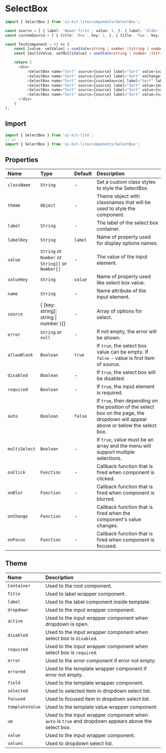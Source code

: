 # SelectBox

<!-- example -->
```typescript jsx
import { SelectBox } from 'ui-kit-lite/components/SelectBox';

const source = [ { label: 'Newer first', value: 1, }, { label: 'Older first', value: 2, }, { label: 'No sort', value: 3, }, ] 
const customSource = [ { title: 'One', key: 1, }, { title: 'Two', key: 2, }, ]

const TestComponent = () => {
    const [value, setValue] = useState<string | number |(string | number)[]>(1)
    const [multiValue, setMultiValue] = useState<string | number |(string | number)[]>([1, 2])

    return (
      <div>
          <SelectBox name="Sort" source={source} label="Sort" value={value} onChange={(val) => setValue(val)} />
          <SelectBox name="Sort" source={source} label="Sort" onChange={(val) => setValue(val)} allowBlank={false} />
          <SelectBox name="Sort" source={customSource} label="Sort" labelKey="title" value={value} valueKey="key" onChange={(val) => setValue(val)} />
          <SelectBox name="Sort" source={source} label="Sort" value={multiValue} onChange={(val) => setMultiValue(val)} multiSelect />
          <SelectBox name="Sort" source={source} label="Sort" value={value} onChange={(val) => setValue(val)} disabled />
          <SelectBox name="Sort" source={source} label="Sort" value={value} onChange={(val) => setValue(val)} error="Error text" />
      </div> 
    )
);
```

## Import
```jsx
import { SelectBox } from 'ui-kit-lite';
// or
import { SelectBox } from 'ui-kit-lite/components/SelectBox';
```

## Properties

| Name          | Type                                              | Default | Description                                                                                                                      |
|:--------------|:--------------------------------------------------|:--------|:---------------------------------------------------------------------------------------------------------------------------------|
| `className`   | `String`                                          | -       | Set a custom class styles to style the SelectBox.                                                                                |
| `theme`       | `Object`                                          | -       | Theme object with classnames that will be used to style the component.                                                           |
| `label`       | `String`                                          | -       | The label of the select box container.                                                                                           |
| `labelKey`    | `String`                                          | `label` | Name of property used for display options names.                                                                                 |
| `value`       | `String`  or `Number` or `String[]` or `Number[]` | -       | The value of the input element.                                                                                                  |
| `valueKey`    | `String`                                          | `value` | Name of property used like select box value.                                                                                     |
| `name`        | `String`                                          | -       | Name attribute of the input element.                                                                                             |
| `source`      | { [key: string]: string &#124; number }[]         | -       | Array of options for select.                                                                                                     |
| `error`       | `String` or `null`                                | -       | If not empty, the error will be shown.                                                                                           |
| `allowBlank`  | `Boolean`                                         | `true`  | If `true`, the select box value can be empty. If `false` - value is first item of source.                                        |
| `disabled`    | `Boolean`                                         | -       | If `true`, the select box will be disabled.                                                                                      |
| `required`    | `Boolean`                                         | -       | If `true`, the input element is required.                                                                                        |
| `auto`        | `Boolean`                                         | `false` | If `true`, then depending on the position of the select box on the page, the dropdown will appear above or below the select box. |
| `multiSelect` | `Boolean`                                         | -       | If `true`, value must be an array and the menu will support multiple selections.                                                 |
| `onClick`     | `Function`                                        | -       | Callback function that is fired when component is clicked.                                                                       |
| `onBlur`      | `Function`                                        | -       | Callback function that is fired when component is blurred.                                                                       |
| `onChange`    | `Function`                                        | -       | Callback function that is fired when the component's value changes.                                                              |
| `onFocus`     | `Function`                                        | -       | Callback function that is fired when component is focused.                                                                       |

## Theme

| Name            | Description                                                                                          |
|:----------------|:-----------------------------------------------------------------------------------------------------|
| `Container`     | Used to the root component.                                                                          |
| `Title`         | Used to label wrapper component.                                                                     |
| `label`         | Used to the label component inside template.                                                         |
| `dropdown`      | Used to the input wrapper component.                                                                 |
| `active`        | Used to the input wrapper component when dropdown is open.                                           |
| `disabled`      | Used to the input wrapper component when select box is `disabled`.                                   |
| `required`      | Used to the input wrapper component when select box is `required`.                                   |
| `error`         | Used to the error component if error not empty.                                                      |
| `errored`       | Used to the template wrapper component if error not empty.                                           |
| `field`         | Used to the template wrapper component.                                                              |
| `selected`      | Used to selected item in dropdown select list.                                                       |
| `focused`       | Used to focused item in dropdown select list.                                                        |
| `templateValue` | Used to the template value wrapper component.                                                        |
| `up`            | Used to the input wrapper component when `auto` is `true` and dropdown appears above the select box. |
| `value`         | Used to the input wrapper component.                                                                 |
| `values`        | Used to dropdown select list.                                                                        |

